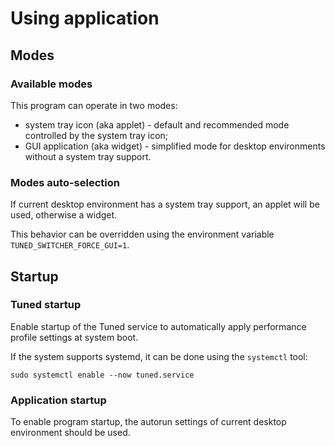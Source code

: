 # Using application

## Modes

### Available modes

This program can operate in two modes:

  * system tray icon (aka applet) - default and recommended mode controlled by the system tray icon;
  * GUI application (aka widget) - simplified mode for desktop environments without a system tray support.

### Modes auto-selection

If current desktop environment has a system tray support, an applet will be used, otherwise a widget.

This behavior can be overridden using the environment variable `TUNED_SWITCHER_FORCE_GUI=1`.

## Startup

### Tuned startup

Enable startup of the Tuned service to automatically apply performance profile settings at system boot.

If the system supports systemd, it can be done using the `systemctl` tool:

```
sudo systemctl enable --now tuned.service
```

### Application startup

To enable program startup, the autorun settings of current desktop environment should be used.
